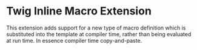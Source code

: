 Twig Inline Macro Extension
===========================

This extension adds support for a new type of macro definition which is
substituted into the template at compiler time, rather than being evaluated at
run time. In essence compiler time copy-and-paste.
